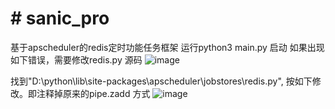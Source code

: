  # # sanic_pro
基于apscheduler的redis定时功能任务框架
运行python3 main.py 启动
如果出现 如下错误，需要修改redis.py 源码
![image](https://user-images.githubusercontent.com/58901344/164680516-ca37020c-eadc-4d85-86e0-5058d04fd761.png)

找到"D:\python\lib\site-packages\apscheduler\jobstores\redis.py", 按如下修改。即注释掉原来的pipe.zadd 方式
![image](https://user-images.githubusercontent.com/58901344/164681233-5a994c77-bea4-4e68-9cdf-8ebd958642e4.png)

